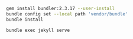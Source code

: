 ```bash
gem install bundler:2.3.17 --user-install
bundle config set --local path 'vendor/bundle'
bundle install
```

```bash
bundle exec jekyll serve
```
